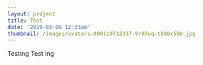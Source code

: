 ```yaml
---
layout: project
title: Test
date: '2019-03-09 12:23am'
thumbnail: /images/avatars-000119732337-9r07uq-t500x500.jpg
---
```

Testing
Test
ing

